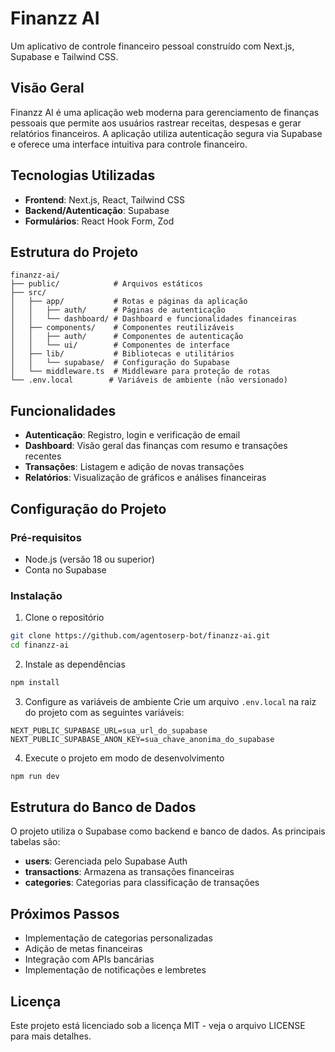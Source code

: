 # Finanzz AI

Um aplicativo de controle financeiro pessoal construído com Next.js, Supabase e Tailwind CSS.

## Visão Geral

Finanzz AI é uma aplicação web moderna para gerenciamento de finanças pessoais que permite aos usuários rastrear receitas, despesas e gerar relatórios financeiros. A aplicação utiliza autenticação segura via Supabase e oferece uma interface intuitiva para controle financeiro.

## Tecnologias Utilizadas

- **Frontend**: Next.js, React, Tailwind CSS
- **Backend/Autenticação**: Supabase
- **Formulários**: React Hook Form, Zod

## Estrutura do Projeto

```
finanzz-ai/
├── public/            # Arquivos estáticos
├── src/
│   ├── app/           # Rotas e páginas da aplicação
│   │   ├── auth/      # Páginas de autenticação
│   │   └── dashboard/ # Dashboard e funcionalidades financeiras
│   ├── components/    # Componentes reutilizáveis
│   │   ├── auth/      # Componentes de autenticação
│   │   └── ui/        # Componentes de interface
│   ├── lib/           # Bibliotecas e utilitários
│   │   └── supabase/  # Configuração do Supabase
│   └── middleware.ts  # Middleware para proteção de rotas
└── .env.local        # Variáveis de ambiente (não versionado)
```

## Funcionalidades

- **Autenticação**: Registro, login e verificação de email
- **Dashboard**: Visão geral das finanças com resumo e transações recentes
- **Transações**: Listagem e adição de novas transações
- **Relatórios**: Visualização de gráficos e análises financeiras

## Configuração do Projeto

### Pré-requisitos

- Node.js (versão 18 ou superior)
- Conta no Supabase

### Instalação

1. Clone o repositório
```bash
git clone https://github.com/agentoserp-bot/finanzz-ai.git
cd finanzz-ai
```

2. Instale as dependências
```bash
npm install
```

3. Configure as variáveis de ambiente
Crie um arquivo `.env.local` na raiz do projeto com as seguintes variáveis:
```
NEXT_PUBLIC_SUPABASE_URL=sua_url_do_supabase
NEXT_PUBLIC_SUPABASE_ANON_KEY=sua_chave_anonima_do_supabase
```

4. Execute o projeto em modo de desenvolvimento
```bash
npm run dev
```

## Estrutura do Banco de Dados

O projeto utiliza o Supabase como backend e banco de dados. As principais tabelas são:

- **users**: Gerenciada pelo Supabase Auth
- **transactions**: Armazena as transações financeiras
- **categories**: Categorias para classificação de transações

## Próximos Passos

- Implementação de categorias personalizadas
- Adição de metas financeiras
- Integração com APIs bancárias
- Implementação de notificações e lembretes

## Licença

Este projeto está licenciado sob a licença MIT - veja o arquivo LICENSE para mais detalhes.